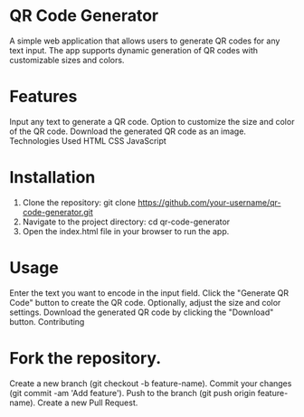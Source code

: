 # QR Code Generator
A simple web application that allows users to generate QR codes for any text input. The app supports dynamic generation of QR codes with customizable sizes and colors.

# Features
Input any text to generate a QR code.
Option to customize the size and color of the QR code.
Download the generated QR code as an image.
Technologies Used
HTML
CSS
JavaScript

# Installation
1. Clone the repository:
git clone https://github.com/your-username/qr-code-generator.git
2. Navigate to the project directory:
cd qr-code-generator
3. Open the index.html file in your browser to run the app.

# Usage
Enter the text you want to encode in the input field.
Click the "Generate QR Code" button to create the QR code.
Optionally, adjust the size and color settings.
Download the generated QR code by clicking the "Download" button.
Contributing
# Fork the repository.
Create a new branch (git checkout -b feature-name).
Commit your changes (git commit -am 'Add feature').
Push to the branch (git push origin feature-name).
Create a new Pull Request.
